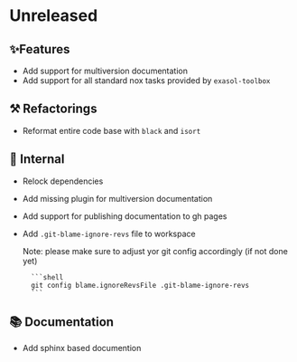 # Unreleased

## ✨Features

* Add support for multiversion documentation
* Add support for all standard nox tasks provided by `exasol-toolbox`

## ⚒️ Refactorings

* Reformat entire code base with `black` and `isort`

## 🔩 Internal

* Relock dependencies
* Add missing plugin for multiversion documentation
* Add support for publishing documentation to gh pages
* Add `.git-blame-ignore-revs` file to workspace

    Note: please make sure to adjust yor git config accordingly (if not done yet)

        ```shell
        git config blame.ignoreRevsFile .git-blame-ignore-revs
        ```

## 📚 Documentation

* Add sphinx based documention

